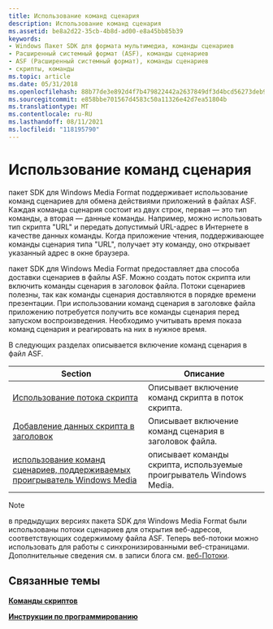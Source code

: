```yaml
---
title: Использование команд сценария
description: Использование команд сценария
ms.assetid: be8a2d22-35cb-4b8d-ad00-e8a45bb85b39
keywords:
- Windows Пакет SDK для формата мультимедиа, команды сценариев
- Расширенный системный формат (ASF), команды сценариев
- ASF (Расширенный системный формат), команды сценариев
- скрипты, команды
ms.topic: article
ms.date: 05/31/2018
ms.openlocfilehash: 88b77de3e892d4f7b479822442a2637849df3d4bcd56273deb952246fba14f28
ms.sourcegitcommit: e858bbe701567d4583c50a11326e42d7ea51804b
ms.translationtype: MT
ms.contentlocale: ru-RU
ms.lasthandoff: 08/11/2021
ms.locfileid: "118195790"
---
```

# <a name="using-script-commands"></a>Использование команд сценария

пакет SDK для Windows Media Format поддерживает использование команд сценариев для обмена действиями приложений в файлах ASF. Каждая команда сценария состоит из двух строк, первая — это тип команды, а вторая — данные команды. Например, можно использовать тип скрипта "URL" и передать допустимый URL-адрес в Интернете в качестве данных команды. Когда приложение чтения, поддерживающее команды сценария типа "URL", получает эту команду, оно открывает указанный адрес в окне браузера.

пакет SDK для Windows Media Format предоставляет два способа доставки сценариев в файлы ASF. Можно создать поток скрипта или включить команды сценария в заголовок файла. Потоки сценариев полезны, так как команды сценария доставляются в порядке времени презентации. При использовании команд сценария в заголовке файла приложению потребуется получить все команды сценария перед запуском воспроизведения. Необходимо учитывать время показа команд сценария и реагировать на них в нужное время.

В следующих разделах описывается включение команд сценария в файл ASF.



| Section                                                                                                                | Описание                                                  |
|------------------------------------------------------------------------------------------------------------------------|--------------------------------------------------------------|
| [Использование потока скрипта](to-use-a-script-stream.md)                                                                   | Описывает включение команд скрипта в поток скрипта. |
| [Добавление данных скрипта в заголовок](to-add-script-data-to-the-header.md)                                               | Описывает включение команд сценария в заголовок файла. |
| [использование команд сценариев, поддерживаемых проигрыватель Windows Media](using-script-commands-supported-by-windows-media-player.md) | описывает команды скрипта, используемые проигрыватель Windows Media.  |



 

> [!Note]  
> в предыдущих версиях пакета SDK для Windows Media Format были использованы потоки сценариев для открытия веб-адресов, соответствующих содержимому файла ASF. Теперь веб-потоки можно использовать для работы с синхронизированными веб-страницами. Дополнительные сведения см. в записи блога см. [веб-Потоки](web-streams.md).

 

## <a name="related-topics"></a>Связанные темы

<dl> <dt>

[**Команды скриптов**](script-commands.md)
</dt> <dt>

[**Инструкции по программированию**](programming-guide.md)
</dt> </dl>

 

 




